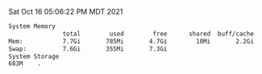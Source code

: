 Sat Oct 16 05:06:22 PM MDT 2021
```bash
System Memory
               total        used        free      shared  buff/cache   available
Mem:           7.7Gi       785Mi       4.7Gi        10Mi       2.2Gi       6.6Gi
Swap:          7.6Gi       355Mi       7.3Gi
System Storage
683M	.
```
